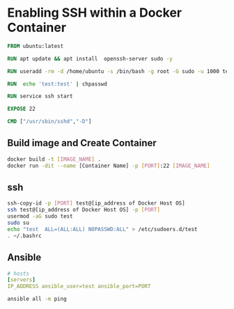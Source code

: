 # Enabling SSH within a Docker Container

```Dockerfile
FROM ubuntu:latest

RUN apt update && apt install  openssh-server sudo -y

RUN useradd -rm -d /home/ubuntu -s /bin/bash -g root -G sudo -u 1000 test 

RUN  echo 'test:test' | chpasswd

RUN service ssh start

EXPOSE 22

CMD ["/usr/sbin/sshd","-D"]
```
## Build image and Create Container
```sh
docker build -t [IMAGE_NAME] .
docker run -dit --name [Container Name] -p [PORT]:22 [IMAGE_NAME]

```
## ssh
```sh
ssh-copy-id -p [PORT] test@[ip_address of Docker Host OS]
ssh test@[ip_address of Docker Host OS] -p [PORT]
usermod -aG sudo test
sudo su
echo "test  ALL=(ALL:ALL) NOPASSWD:ALL" > /etc/sudoers.d/test
. ~/.bashrc
```
## Ansible
```yaml
# hosts
[servers]
IP_ADDRESS ansible_user=test ansible_port=PORT

```
```sh
ansible all -m ping
```
<!-- ```yaml
- name: Change ssh port to [PORT]
  set_fact:
    ansible_port: [PORT]
``` -->